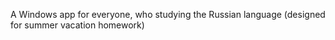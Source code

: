 A Windows app for everyone, who studying the Russian language (designed for summer vacation homework)
